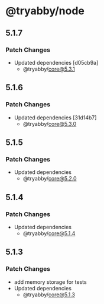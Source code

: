 # @tryabby/node

## 5.1.7

### Patch Changes

- Updated dependencies [d05cb9a]
  - @tryabby/core@5.3.1

## 5.1.6

### Patch Changes

- Updated dependencies [31d14b7]
  - @tryabby/core@5.3.0

## 5.1.5

### Patch Changes

- Updated dependencies
  - @tryabby/core@5.2.0

## 5.1.4

### Patch Changes

- Updated dependencies
  - @tryabby/core@5.1.4

## 5.1.3

### Patch Changes

- add memory storage for tests
- Updated dependencies
  - @tryabby/core@5.1.3
